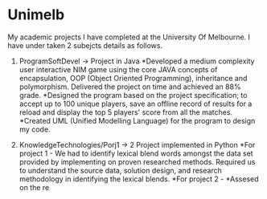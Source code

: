 # Unimelb
My academic projects I have completed at the University Of Melbourne. I have under taken 2 subejcts details as follows.

1. ProgramSoftDevel -> Project in Java
*Developed a medium complexity user interactive NIM game using the core JAVA concepts of encapsulation, OOP (Object Oriented Programming), inheritance and polymorphism. Delivered the project on time and achieved an 88% grade.
*Designed the program based on the project specification; to accept up to 100 unique players, save an offline record of results for a reload and display the top 5 players' score from all the matches.
*Created UML (Unified Modelling Language) for the program to design my code.

2. KnowledgeTechnologies/Porj1 -> 2 Project implemented in Python
*For project 1 - We had to identify lexical blend words amongst the data set provided by implementing on proven researched methods. Required us to understand the source data, solution design, and research methodology in identifying the lexical blends.
*For project 2 - 
*Assesed on the re
